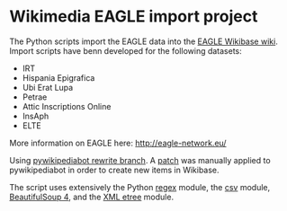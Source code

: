 Wikimedia EAGLE import project
=====

The Python scripts import the EAGLE data into the [EAGLE Wikibase wiki](http://www.eagle-network.eu/wiki/index.php/).
Import scripts have benn developed for the following datasets:
* IRT
* Hispania Epigrafica
* Ubi Erat Lupa
* Petrae
* Attic Inscriptions Online
* InsAph
* ELTE

More information on EAGLE here:
http://eagle-network.eu/

Using [pywikipediabot rewrite branch](https://github.com/wikimedia/pywikibot-core).
A [patch](https://gerrit.wikimedia.org/r/#/c/76527/4) was manually applied to pywikipediabot in order to create new items in Wikibase.

The script uses extensively the Python [regex](http://docs.python.org/2/library/re.html) module, the [csv](http://docs.python.org/2/library/csv.html) module, [BeautifulSoup 4](http://www.crummy.com/software/BeautifulSoup/bs4/doc/), and the [XML etree](http://docs.python.org/2/library/xml.etree.elementtree.html) module.
